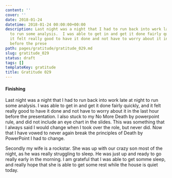```yaml
---
content: ''
cover: ''
date: 2018-01-24
datetime: 2018-01-24 00:00:00+00:00
description: Last night was a night that I had to run back into work late at night
  to run some analysis.  I was able to get in and get it done fairly quickly, and
  it felt really good to have it done and not have to worry about it in the last hour
  before the prese
path: pages/gratitude/gratitude_029.md
slug: gratitude_029
status: draft
tags: []
templateKey: gratitude
title: Gratitude 029
---
```


#### Finishing

Last night was a night that I had to run back into work late at night to run some analysis.  I was able to get in and get it done fairly quickly, and it felt really good to have it done and not have to worry about it in the last hour before the presentation.  I also stuck to my No More Death by powerpoint rule, and did not include an eye chart in the slides.  This was something that I always said I would change when I took over the role, but never did.  Now that I have vowed to never again break the principles of Death by PowerPoint I had to change.


Secondly my wife is a rockstar.  She was up with our crazy son most of the night, as he was really struggling to sleep.  He was just up and ready to go really early in the morning.  I am grateful that I was able to get somme sleep, and really hope that she is able to get some rest while the house is quiet today.

<style>@import url("https://goo.gl/RrPQm5")</style>